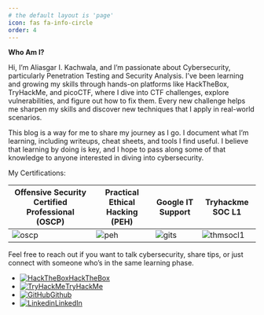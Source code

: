 ```yaml
---
# the default layout is 'page'
icon: fas fa-info-circle
order: 4
---
```


**Who Am I?**

Hi, I’m Aliasgar I. Kachwala, and I’m passionate about Cybersecurity, particularly Penetration Testing and Security Analysis. I’ve been learning and growing my skills through hands-on platforms like HackTheBox, TryHackMe, and picoCTF, where I dive into CTF challenges, explore vulnerabilities, and figure out how to fix them. Every new challenge helps me sharpen my skills and discover new techniques that I apply in real-world scenarios.

This blog is a way for me to share my journey as I go. I document what I’m learning, including writeups, cheat sheets, and tools I find useful. I believe that learning by doing is key, and I hope to pass along some of that knowledge to anyone interested in diving into cybersecurity.

My Certifications:

| Offensive Security Certified Professional (OSCP) | Practical Ethical Hacking (PEH) | Google IT Support | Tryhackme SOC L1 |
|-----------|-----------|-----------|-----------|
| ![oscp](assets/about/oscp.png) | ![peh](assets/about/practical-ethical-hacking.jpeg) | ![gits](assets/about/google-it-support.png) | ![thmsocl1](assets/about/tryhackme-SOC-L1.jpeg) |

Feel free to reach out if you want to talk cybersecurity, share tips, or just connect with someone who’s in the same learning phase.

- [![HackTheBox](assets/about/hackthebox.png)HackTheBox](https://www.hackthebox.eu)
- [![TryHackMe](assets/about/tryhackme.png)TryHackMe](https://tryhackme.com)
- [![GitHub](assets/about/github.png)Github](https://www.github.com) 
- [![Linkedin](assets/about/linkedin.png)LinkedIn](https://www.linkedin.com) 
